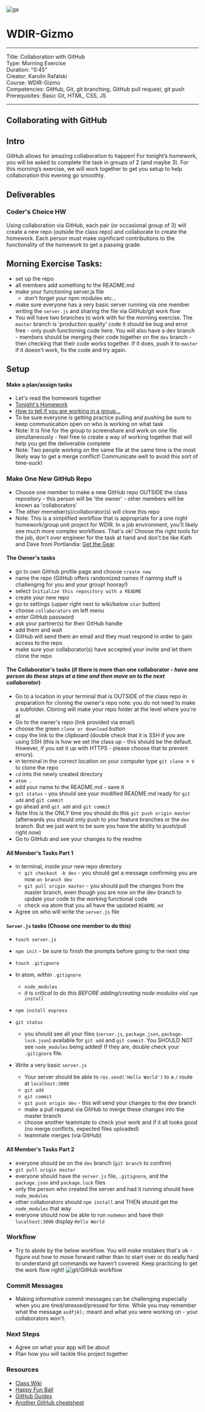 ![ga](http://mobbook.generalassemb.ly/ga_cog.png)
# WDIR-Gizmo

---
Title: Collaboration with GitHub <br>
Type: Morning Exercise<br>
Duration: "0:45"<br>
Creator: Karolin Rafalski<br>
Course: WDIR-Gizmo <br>
Competencies: GitHub, Git, git branching, GitHub pull request, git push <br>
Prerequisites: Basic Git, HTML, CSS, JS<br>

---
## Collaborating with GitHub
## Intro
GitHub allows for amazing collaboration to happen! For tonight’s homework, you will be asked to complete the task in groups of 2 (and maybe 3). For this morning’s exercise, we will work together to get you setup to help collaboration this evening go smoothly.
## Deliverables
### Coder's Choice HW
Using collaboration via GitHub, each pair (or occasional group of 3) will create a new repo (outside the class repo) and collaborate to create the homework. Each person must make significant contributions to the functionality of the homework to get a passing grade. 
## Morning Exercise Tasks:
- set up the repo
- all members add something to the README.md
- make your functioning server.js file 
  - don't forget your npm modules etc...
- make sure everyone has a very basic server running via one member writing the `server.js` and sharing the file via GitHub/git work flow
- You will have two branches to work with for the morning exercise. The `master` branch is 'production quality' code it should be bug and error free - only push functioning code here. You will also have a dev branch - members should be merging their code together on the `dev` branch - then checking that their code works together. If it does, push it to `master` if it doesn't work, fix the code and try again. 
## Setup
#### Make a plan/assign tasks
- Let's read the homework together 
- [Tonight's Homework](https://GitHub.com/ga-students/wdi-remote-gizmo/tree/master/unit_3/w08d04/homework)
- [How to tell if you are working in a group...](https://GitHub.com/ga-students/wdi-remote-gizmo/blob/master/projects/project_3/working_in_groups.md)
- To be sure everyone is getting practice pulling and pushing be sure to keep communication open on who is working on what task
- Note: It is fine for the group to screenshare and work on one file simultaneously - feel free to create a way of working together that will help you get the deliverable complete
- Note: Two people working on the same file at the same time is the most likely way to get a merge conflict! Communicate well to avoid this sort of time-suck! 
### Make One New GitHub Repo
- Choose one member to make a new GitHub repo OUTSIDE the class repository - this person will be 'the owner' - other members will be known as 'collaborators'
- The other memeber(s)/collaborator(s) will clone this repo 
- Note: This is a simplified workflow that is appropriate for a one night homework/group unit project for WDIR. In a job environment, you'll likely see much more complex workflows. That's ok! Choose the right tools for the job, don't over engineer for the task at hand and don't be like Kath and Dave from Portlandia:  [Get the Gear](https://www.youtube.com/watch?v=R3SFqV0hMyo)
#### The Owner's tasks
- go to own GitHub profile page and choose `create new`
- name the repo (GitHub offers randomized names if naming stuff is challenging for you and your group! hooray!)
- select `Initialize this repository with a README`
- create your new repo
- go to settings (upper right next to wiki/below `star` button) 
- choose `collaborators` on left menu
- enter GitHub password
- ask your partner(s) for their GitHub handle
- add them and wait 
- GitHub will send them an email and they must respond in order to gain access to the repo
- make sure your collaborator(s) have accepted your invite and let them clone the repo
#### The Collaborator's tasks (if there is more than one collaborator - _have one person do these steps at a time and then move on to the next collaborator_)
- Go to a location in your terminal that is OUTSIDE of the class repo in preparation for cloning the owner's repo 
    note: you do not need to make a subfolder. Cloning will make your repo folder at the level where you're at
- Go to the owner's repo (link provided via email)
- choose the green `clone or download` button
- copy the link to the clipboard (double check that it is SSH if you are using SSH (this is how we set the class up - this should be the default. However, if you set it up with HTTPS - please choose that to prevent errors). 
- in terminal in the correct location on your computer type `git clone ⌘ V` to clone the repo 
- `cd` into the newly created directory
- `atom .`
- add your name to the README.md - save it
- `git status` - you should see your modified README.md ready for `git add` and `git commit`
- go ahead and `git add` and `git commit`
- Note this is the ONLY time you should do this `git push origin master` (afterwards you should only push to your feature branches or the `dev` branch. But we just want to be sure you have the ability to push/pull right now)
- Go to GitHub and see your changes to the readme
#### All Member's Tasks Part 1
- in terminal, inside your new repo directory
   - `git checkout -b dev`  - you should get a message confirming you are now `on branch dev`
   - `git pull origin master` - you should pull the changes from the master branch, even though you are now on the dev branch to update your code to the working functional code
   - check via atom that you all have the updated `README.md`
- Agree on who will write the `server.js` file
#### `Server.js` tasks (Choose one member to do this)
- `touch server.js`
- `npm init` - be sure to finish the prompts before going to the next step
- `touch .gitignore`
- In atom, within `.gitignore`
    - `node_modules`
    - _it is critical to do this BEFORE adding/creating node modules vial `npm install`_
- `npm install express`
- `git status`
    - you should see all your files (`server.js`, `package.json`, `package-lock.json`) available for `git add` and `git commit`.  You SHOULD NOT see `node_modules` being added!  If they are, double check your `.gitignore` file.
    
- Write a very basic `server.js`
  - Your server should be able to `res.send('Hello World')` to a `/` route at `localhost:3000`
  - `git add`
  - `git commit`
  - `git push origin dev` - this will send your changes to the dev branch
  - make a pull request via GitHub to merge these changes into the master branch
  - choose another teammate to check your work and if it all looks good (no merge conflicts, expected files uploaded)
  - teammate merges (via GitHub)
    
#### All Member's Tasks Part 2
 - everyone should be on the `dev` branch (`git branch` to confirm)
 - `git pull origin master`
 - everyone should have the `server.js` file, `.gitignore`, and the `package.json` and `package.lock` files
 - only the person who created the server and had it running should have `node_modules`
 - other collaborators should `npm install` and THEN should get the `node_modules` that way
 - everyone should now be able to run `nodemon` and have their `localhost:3000` display `Hello World`
### Workflow
- Try to abide by the below workflow. You will make mistakes that's ok - figure out how to move forward rather than to start over or do really hard to understand git commands we haven't covered. Keep practicing to get the work flow right! 
![git/GitHub workflow](https://i.imgur.com/aAmxC0G.png)
### Commit Messages
- Making informative commit messages can be challenging especially when you are tired/stressed/pressed for time.  While you may remember what the message `asdfjkl;` meant and what you were working on - your collaborators won't.
### Next Steps
- Agree on what your app will be about
- Plan how you will tackle this project together 
### Resources
- [Class Wiki](https://github.com/ga-students/wdi-remote-gizmo/wiki/Git-Cheatsheet)
- [Happy Fun Ball](https://github.com/ga-students/wdi-remote-gizmo/blob/master/unit_3/w08d03/morning_exercise/README.md)
- [GitHub Guides](https://guides.GitHub.com/introduction/flow/?utm_source=onboarding-series&utm_medium=email&utm_content=read-the-guide-cta&utm_campaign=learn-GitHub-flow-email)
- [Another GitHub cheatsheet](https://education.GitHub.com/git-cheat-sheet-education.pdf)
